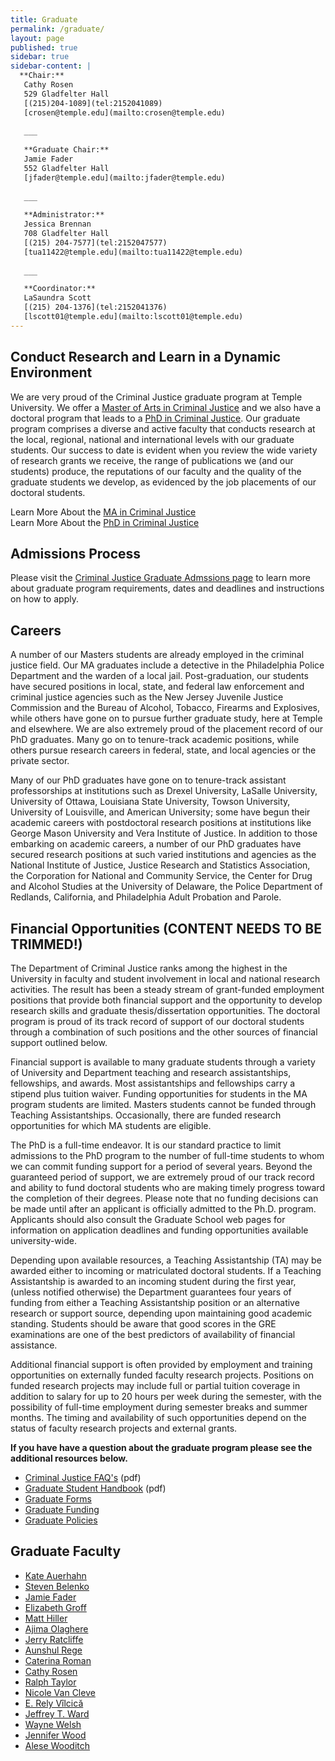 ```yaml
---
title: Graduate
permalink: /graduate/
layout: page
published: true
sidebar: true
sidebar-content: |
  **Chair:**  
   Cathy Rosen    
   529 Gladfelter Hall    
   [(215)204-1089](tel:2152041089)    
   [crosen@temple.edu](mailto:crosen@temple.edu)    
   
   ___
   
   **Graduate Chair:**  
   Jamie Fader  
   552 Gladfelter Hall   
   [jfader@temple.edu](mailto:jfader@temple.edu)   
   
   ___
   
   **Administrator:**  
   Jessica Brennan  
   708 Gladfelter Hall   
   [(215) 204-7577](tel:2152047577)  
   [tua11422@temple.edu](mailto:tua11422@temple.edu)  
   
   ___

   **Coordinator:**  
   LaSaundra Scott     
   [(215) 204-1376](tel:2152041376)   
   [lscott01@temple.edu](mailto:lscott01@temple.edu)  
---
```

## Conduct Research and Learn in a Dynamic Environment 
We are very proud of the Criminal Justice graduate program at Temple University. We offer a [Master of Arts in Criminal Justice](https://liberalarts.temple.edu/admissions/graduate/criminal-justice) and we also have a doctoral program that leads to a [PhD in Criminal Justice](https://liberalarts.temple.edu/admissions/graduate/criminal-justice). Our graduate program comprises a diverse and active faculty that conducts research at the local, regional, national and international levels with our graduate students. Our success to date is evident when you review the wide variety of research grants we receive, the range of publications we (and our students) produce, the reputations of our faculty and the quality of the graduate students we develop, as evidenced by the job placements of our doctoral students.

Learn More About the [MA in Criminal Justice](http://bulletin.temple.edu/graduate/scd/cla/criminal-justice-ma/)</br >
Learn More About the [PhD in Criminal Justice](http://bulletin.temple.edu/graduate/scd/cla/criminal-justice-phd/)</br >

## Admissions Process
Please visit the [Criminal Justice Graduate Admssions page](https://liberalarts.temple.edu/admissions/graduate/criminal-justice) to learn more about graduate program requirements, dates and deadlines and instructions on how to apply.

## Careers
A number of our Masters students are already employed in the criminal justice field. Our MA graduates include a detective in the Philadelphia Police Department and the warden of a local jail. Post-graduation, our students have secured positions in local, state, and federal law enforcement and criminal justice agencies such as the New Jersey Juvenile Justice Commission and the Bureau of Alcohol, Tobacco, Firearms and Explosives, while others have gone on to pursue further graduate study, here at Temple and elsewhere. We are also extremely proud of the placement record of our PhD graduates. Many go on to tenure-track academic positions, while others pursue research careers in federal, state, and local agencies or the private sector.

Many of our PhD graduates have gone on to tenure-track assistant professorships at institutions such as Drexel University, LaSalle University, University of Ottawa, Louisiana State University, Towson University, University of Louisville, and American University; some have begun their academic careers with postdoctoral research positions at institutions like George Mason University and Vera Institute of Justice. In addition to those embarking on academic careers, a number of our PhD graduates have secured research positions at such varied institutions and agencies as the National Institute of Justice, Justice Research and Statistics Association, the Corporation for National and Community Service, the Center for Drug and Alcohol Studies at the University of Delaware, the Police Department of Redlands, California, and Philadelphia Adult Probation and Parole.

## Financial Opportunities (**CONTENT NEEDS TO BE TRIMMED!**)
The Department of Criminal Justice ranks among the highest in the University in faculty and student involvement in local and national research activities. The result has been a steady stream of grant-funded employment positions that provide both financial support and the opportunity to develop research skills and graduate thesis/dissertation opportunities. The doctoral program is proud of its track record of support of our doctoral students through a combination of such positions and the other sources of financial support outlined below.

Financial support is available to many graduate students through a variety of University and Department teaching and research assistantships, fellowships, and awards. Most assistantships and fellowships carry a stipend plus tuition waiver. Funding opportunities for students in the MA program students are limited. Masters students cannot be funded through Teaching Assistantships. Occasionally, there are funded research opportunities for which MA students are eligible.

The PhD is a full-time endeavor. It is our standard practice to limit admissions to the PhD program to the number of full-time students to whom we can commit funding support for a period of several years.  Beyond the guaranteed period of support, we are extremely proud of our track record and ability to fund doctoral students who are making timely progress toward the completion of their degrees.  Please note that no funding decisions can be made until after an applicant is officially admitted to the Ph.D. program. Applicants should also consult the Graduate School web pages for information on application deadlines and funding opportunities available university-wide.

Depending upon available resources, a Teaching Assistantship (TA) may be awarded either to incoming or matriculated doctoral students. If a Teaching Assistantship is awarded to an incoming student during the first year, (unless notified otherwise) the Department guarantees four years of funding from either a Teaching Assistantship position or an alternative research or support source, depending upon maintaining good academic standing. Students should be aware that good scores in the GRE examinations are one of the best predictors of availability of financial assistance.

Additional financial support is often provided by employment and training opportunities on externally funded faculty research projects. Positions on funded research projects may include full or partial tuition coverage in addition to salary for up to 20 hours per week during the semester, with the possibility of full-time employment during semester breaks and summer months. The timing and availability of such opportunities depend on the status of faculty research projects and external grants.

**If you have have a question about the graduate program please see the additional resources below.**
- [Criminal Justice FAQ's](https://liberalarts.temple.edu/sites/liberalarts/files/Criminal%20Justice%20FAQ.pdf) (pdf)
- [Graduate Student Handbook](https://liberalarts.temple.edu/sites/liberalarts/files/CriminalJusticeGraduateStudentHandbook_June2017_JF.pdf) (pdf)
- [Graduate Forms](http://www.temple.edu/grad/forms/index.htm)
- [Graduate Funding](http://www.temple.edu/grad/finances/index.htm)
- [Graduate Policies](http://www.temple.edu/grad/policies/index.htm)

## Graduate Faculty
- [Kate Auerhahn](https://liberalarts.temple.edu/academics/faculty/auerhahn-kate)
- [Steven Belenko](https://liberalarts.temple.edu/academics/faculty/belenko-steven)
- [Jamie Fader](https://liberalarts.temple.edu/academics/faculty/fader-jamie)
- [Elizabeth Groff](https://liberalarts.temple.edu/academics/faculty/groff-elizabeth)
- [Matt Hiller](https://liberalarts.temple.edu/academics/faculty/hiller-matt)
- [Ajima Olaghere](https://liberalarts.temple.edu/academics/faculty/olaghere-ajima)
- [Jerry Ratcliffe](https://liberalarts.temple.edu/academics/faculty/ratcliffe-jerry)
- [Aunshul Rege](https://liberalarts.temple.edu/academics/faculty/rege-aunshul)
- [Caterina Roman](https://liberalarts.temple.edu/academics/faculty/roman-caterina)
- [Cathy Rosen](https://liberalarts.temple.edu/academics/faculty/rosen-cathy)
- [Ralph Taylor](https://liberalarts.temple.edu/academics/faculty/taylor-ralph)
- [Nicole Van Cleve](https://liberalarts.temple.edu/academics/faculty/van-cleve-nicole)
- [E. Rely Vîlcică](https://liberalarts.temple.edu/academics/faculty/v-lcic-e-rely)
- [Jeffrey T. Ward](https://liberalarts.temple.edu/academics/faculty/ward-jeffrey-t)
- [Wayne Welsh](https://liberalarts.temple.edu/academics/faculty/welsh-wayne)
- [Jennifer Wood](https://liberalarts.temple.edu/academics/faculty/wood-jennifer)
- [Alese Wooditch](https://liberalarts.temple.edu/academics/faculty/wooditch-alese)
